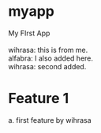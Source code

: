 # myapp
My FIrst App<br/>
<br/>
wihrasa: this is from me.<br/>
alfabra: I also added here.<br/>
wihrasa: second added.<br>

# Feature 1<br>
a. first feature by wihrasa<br>
